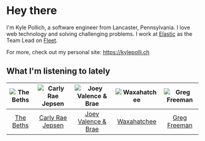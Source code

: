 # Hey there


I'm Kyle Pollich, a software engineer from Lancaster, Pennsylvania. I love web technology and solving challenging problems.
I work at [Elastic](https://www.elastic.co/) as the Team Lead on [Fleet](https://www.elastic.co/guide/en/fleet/current/fleet-overview.html).

For more, check out my personal site: https://kylepolli.ch

## What I'm listening to lately

<!-- begin artists -->
  |![The Beths](https://i.scdn.co/image/ab6761610000f178eb26b0d0de46b77e23675281)|![Carly Rae Jepsen](https://i.scdn.co/image/ab6761610000f1788272bf414106646e0e4a89f3)|![Joey Valence & Brae](https://i.scdn.co/image/ab6761610000f178a785c8353e5dfb6f47443cc4)|![Waxahatchee](https://i.scdn.co/image/ab6761610000f178909fb4e2a0d9c0f880174263)|![Greg Freeman](https://i.scdn.co/image/ab6761610000f178e48e098f42d493f87169c599)|
  |:---:|:---:|:---:|:---:|:---:|
  |[The Beths](https://open.spotify.com/artist/7DjwIxbe8kpw4pqnzAMoin)|[Carly Rae Jepsen](https://open.spotify.com/artist/6sFIWsNpZYqfjUpaCgueju)|[Joey Valence & Brae](https://open.spotify.com/artist/1q4618qKswelCGLoanFKQh)|[Waxahatchee](https://open.spotify.com/artist/5IWCU0V9evBlW4gIeGY4zF)|[Greg Freeman](https://open.spotify.com/artist/7naOvlP3zuvwVn7hiSeGwJ)|
<!-- end artists -->
